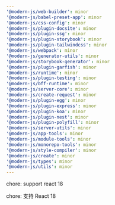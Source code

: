 ```yaml
---
'@modern-js/web-builder': minor
'@modern-js/babel-preset-app': minor
'@modern-js/css-config': minor
'@modern-js/plugin-docsite': minor
'@modern-js/plugin-ssg': minor
'@modern-js/plugin-storybook': minor
'@modern-js/plugin-tailwindcss': minor
'@modern-js/webpack': minor
'@modern-js/generator-utils': minor
'@modern-js/storybook-generator': minor
'@modern-js/plugin-garfish': minor
'@modern-js/runtime': minor
'@modern-js/plugin-testing': minor
'@modern-js/bff-runtime': minor
'@modern-js/server-core': minor
'@modern-js/create-request': minor
'@modern-js/plugin-egg': minor
'@modern-js/plugin-express': minor
'@modern-js/plugin-koa': minor
'@modern-js/plugin-nest': minor
'@modern-js/plugin-polyfill': minor
'@modern-js/server-utils': minor
'@modern-js/app-tools': minor
'@modern-js/module-tools': minor
'@modern-js/monorepo-tools': minor
'@modern-js/style-compiler': minor
'@modern-js/create': minor
'@modern-js/types': minor
'@modern-js/utils': minor
---
```


chore: support react 18

chore: 支持 React 18
